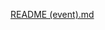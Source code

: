 [README (event).md](https://github.com/Purusuchit/Event-Organization/files/10048011/README.event.md)
